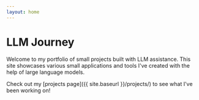 ```yaml
---
layout: home
---
```

# LLM Journey

Welcome to my portfolio of small projects built with LLM assistance. This site showcases various small applications and tools I've created with the help of large language models.

Check out my [projects page]({{ site.baseurl }}/projects/) to see what I've been working on!